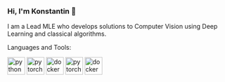 ### Hi, I'm Konstantin 👋

I am a Lead MLE who develops solutions to Computer Vision using Deep Learning and classical algorithms.

Languages and Tools:

<p align="left">
  <img src="https://www.vectorlogo.zone/logos/python/python-icon.svg" alt="python" width="40" height="40"/>
  <img src="https://www.vectorlogo.zone/logos/opencv/opencv-icon.svg" alt="pytorch" width="40" height="40"/>
  <img src="https://www.vectorlogo.zone/logos/pytorch/pytorch-icon.svg" alt="docker" width="40" height="40"/>
  <img src="https://www.vectorlogo.zone/logos/tensorflow/tensorflow-icon.svg" alt="pytorch" width="40" height="40"/>
  <img src="https://www.vectorlogo.zone/logos/docker/docker-icon.svg" alt="docker" width="40" height="40"/>
</p>
